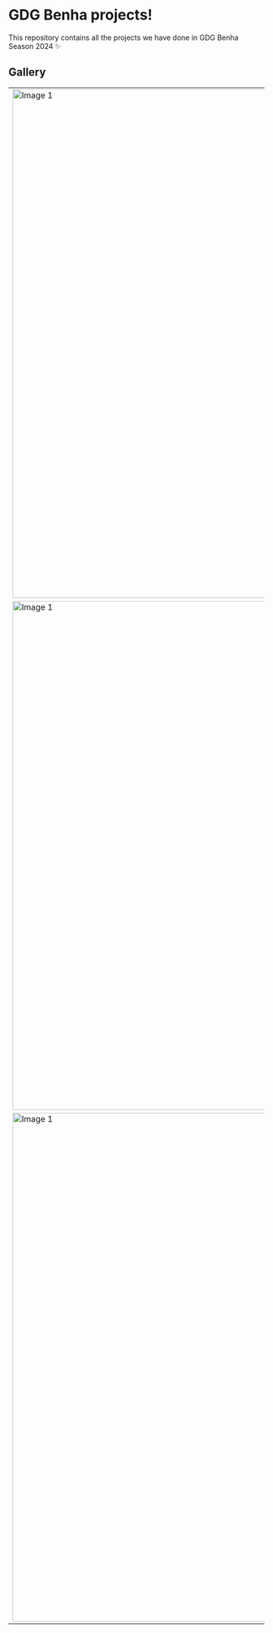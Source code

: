 # GDG Benha projects!


This repository contains all the projects we have done in GDG Benha Season 2024 ✨

## Gallery

<table>
    <tr>
        <td>
            <a href="https://github.com/mohamedelbaiomy/GDG-Benha/tree/business_card">
                <img src="https://raw.githubusercontent.com/mohamedelbaiomy/GDG-Benha/refs/heads/business_card/screenshots/design.png" alt="Image 1" width="1000" />
            </a>
        </td>
        <td>
            <a href="https://github.com/mohamedelbaiomy/GDG-Benha/tree/messenger_ui">
                <img src="https://raw.githubusercontent.com/mohamedelbaiomy/GDG-Benha/refs/heads/messenger_ui/screen_shots/3.png" alt="Image 1" width="1000" />
            </a>
        </td>
    </tr>
    <tr>
        <td>
            <a href="https://github.com/mohamedelbaiomy/GDG-Benha/tree/basketball_counter">
                <img src="https://raw.githubusercontent.com/mohamedelbaiomy/GDG-Benha/refs/heads/basketball_counter/screen_shots/banner.png" alt="Image 1" width="1000" />
            </a>
        </td>
        <td>
            <a href="https://github.com/mohamedelbaiomy/GDG-Benha/tree/bmi_calculator">
                <img src="https://raw.githubusercontent.com/mohamedelbaiomy/GDG-Benha/refs/heads/bmi_calculator/screenshots/4.png" alt="Image 1" width="1000" />
            </a>
        </td>
    </tr>
    <tr>
        <td>
            <a href="https://github.com/mohamedelbaiomy/GDG-Benha/tree/quiz_app">
                <img src="https://raw.githubusercontent.com/mohamedelbaiomy/GDG-Benha/refs/heads/quiz_app/ScreenShots/Panner.png" alt="Image 1" width="1000" />
            </a>
        </td>
<!--         <td>
            <a href="https://github.com/yunweneric/flutter_openUI/tree/9-implement-the-ui-for-doctor-onboarding">
                <img src="./showcase/doctor_appointment.png" alt="Image 1" width="1000" />
            </a>
        </td> -->
    </tr>
</table>
